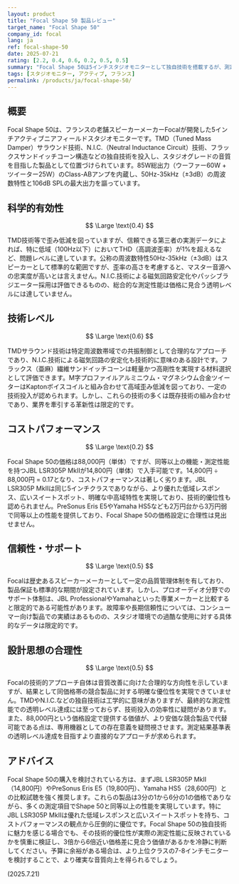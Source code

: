 ```yaml
---
layout: product
title: "Focal Shape 50 製品レビュー"
target_name: "Focal Shape 50"
company_id: focal
lang: ja
ref: focal-shape-50
date: 2025-07-21
rating: [2.2, 0.4, 0.6, 0.2, 0.5, 0.5]
summary: "Focal Shape 50は5インチスタジオモニターとして独自技術を搭載するが、測定性能とコストパフォーマンスで厳しい評価となる製品です。"
tags: [スタジオモニター, アクティブ, フランス]
permalink: /products/ja/focal-shape-50/
---
```


## 概要

Focal Shape 50は、フランスの老舗スピーカーメーカーFocalが開発した5インチアクティブニアフィールドスタジオモニターです。TMD（Tuned Mass Damper）サラウンド技術、N.I.C.（Neutral Inductance Circuit）技術、フラックスサンドイッチコーン構造などの独自技術を投入し、スタジオグレードの音質を目指した製品として位置づけられています。85W総出力（ウーファー60W + ツイーター25W）のClass-ABアンプを内蔵し、50Hz-35kHz（±3dB）の周波数特性と106dB SPLの最大出力を謳っています。

## 科学的有効性

$$ \Large \text{0.4} $$

TMD技術等で歪み低減を図っていますが、信頼できる第三者の実測データによれば、特に低域（100Hz以下）においてTHD（高調波歪率）が1%を超えるなど、問題レベルに達しています。公称の周波数特性50Hz-35kHz（±3dB）はスピーカーとして標準的な範囲ですが、歪率の高さを考慮すると、マスター音源への忠実度が高いとは言えません。N.I.C.技術による磁気回路安定化やパッシブラジエーター採用は評価できるものの、総合的な測定性能は価格に見合う透明レベルには達していません。

## 技術レベル

$$ \Large \text{0.6} $$

TMDサラウンド技術は特定周波数帯域での共振制御として合理的なアプローチであり、N.I.C.技術による磁気回路の安定化も技術的に意味のある設計です。フラックス（亜麻）繊維サンドイッチコーンは軽量かつ高剛性を実現する材料選択として評価できます。M字プロファイルアルミニウム・マグネシウム合金ツイーターはKaptonボイスコイルと組み合わせて高域歪み低減を図っており、一定の技術投入が認められます。しかし、これらの技術の多くは既存技術の組み合わせであり、業界を牽引する革新性は限定的です。

## コストパフォーマンス

$$ \Large \text{0.2} $$

Focal Shape 50の価格は88,000円（単体）ですが、同等以上の機能・測定性能を持つJBL LSR305P MkIIが14,800円（単体）で入手可能です。14,800円 ÷ 88,000円 = 0.17となり、コストパフォーマンスは著しく劣ります。JBL LSR305P MkIIは同じ5インチクラスでありながら、より優れた低域レスポンス、広いスイートスポット、明確な中高域特性を実現しており、技術的優位性も認められません。PreSonus Eris E5やYamaha HS5なども2万円台から3万円弱で同等以上の性能を提供しており、Focal Shape 50の価格設定に合理性は見出せません。

## 信頼性・サポート

$$ \Large \text{0.5} $$

Focalは歴史あるスピーカーメーカーとして一定の品質管理体制を有しており、製品保証も標準的な期間が設定されています。しかし、プロオーディオ分野でのサポート体制は、JBL ProfessionalやYamahaといった専業メーカーと比較すると限定的である可能性があります。故障率や長期信頼性については、コンシューマー向け製品での実績はあるものの、スタジオ環境での過酷な使用に対する具体的なデータは限定的です。

## 設計思想の合理性

$$ \Large \text{0.5} $$

Focalの技術的アプローチ自体は音質改善に向けた合理的な方向性を示していますが、結果として同価格帯の競合製品に対する明確な優位性を実現できていません。TMDやN.I.C.などの独自技術は工学的に意味がありますが、最終的な測定性能での透明レベル達成には至っておらず、技術投入の効率性に疑問があります。また、88,000円という価格設定で提供する価値が、より安価な競合製品で代替可能である点は、専用機器としての存在意義を疑問視させます。測定結果基準表の透明レベル達成を目指すより直接的なアプローチが求められます。

## アドバイス

Focal Shape 50の購入を検討されている方は、まずJBL LSR305P MkII（14,800円）やPreSonus Eris E5（19,800円）、Yamaha HS5（28,600円）との比較試聴を強く推奨します。これらの製品は3分の1から6分の1の価格でありながら、多くの測定項目でShape 50と同等以上の性能を実現しています。特にJBL LSR305P MkIIは優れた低域レスポンスと広いスイートスポットを持ち、コストパフォーマンスの観点から圧倒的に優位です。Focal Shape 50の独自技術に魅力を感じる場合でも、その技術的優位性が実際の測定性能に反映されているかを慎重に検証し、3倍から6倍近い価格差に見合う価値があるかを冷静に判断してください。予算に余裕がある場合は、より上位クラスの7-8インチモニターを検討することで、より確実な音質向上を得られるでしょう。

(2025.7.21)

